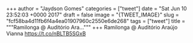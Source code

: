 
+++
author = "Jaydson Gomes"
categories = ["tweet"]
date = "Sat Jun 10 23:52:03 +0000 2017"
draft = false
image = "{TWEET_IMAGE}"
slug = "fcf58ba4d11fb6f4a4ea01907960c2550e6de268"
tags = ["tweet"]
title = """Ramilonga @ Auditório Ara..."""
+++
Ramilonga @ Auditório Araújo Vianna https://t.co/nBLTB5SGxB
